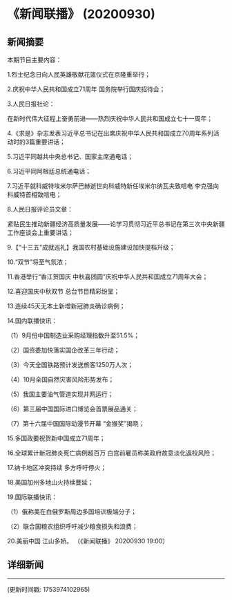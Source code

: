 # 《新闻联播》 (20200930)

## 新闻摘要

本期节目主要内容：


1.烈士纪念日向人民英雄敬献花篮仪式在京隆重举行；


2.庆祝中华人民共和国成立71周年 国务院举行国庆招待会；


3.人民日报社论：

在新时代伟大征程上奋勇前进——热烈庆祝中华人民共和国成立七十一周年；


4.《求是》杂志发表习近平总书记在出席庆祝中华人民共和国成立70周年系列活动时的3篇重要讲话；


5.习近平同越共中央总书记、国家主席通电话；


6.习近平同阿根廷总统通电话；


7.习近平就科威特埃米尔萨巴赫逝世向科威特新任埃米尔纳瓦夫致唁电 李克强向科威特首相致唁电；


8.人民日报评论员文章：

紧贴民生推动新疆经济高质量发展——论学习贯彻习近平总书记在第三次中央新疆工作座谈会上重要讲话；


9.【“十三五”成就巡礼】我国农村基础设施建设加快提档升级；


10.“双节”将至气氛浓；


11.香港举行“香江贺国庆 中秋喜团圆”庆祝中华人民共和国成立71周年大会；


12.喜迎国庆中秋双节 总台节目精彩纷呈；


13.连续45天无本土新增新冠肺炎确诊病例；


14.国内联播快讯：


（1）9月份中国制造业采购经理指数升至51.5%；


（2）国资委加快落实国企改革三年行动；


（3）今天全国铁路预计发送旅客1250万人次；


（4）10月全国自然灾害风险形势发布；


（5）我国主要油气管道实现并网运行；


（6）第三届中国国际进口博览会首票展品通关；


（7）第十六届中国国际动漫节开幕 “金猴奖”揭晓；


15.多国政要祝贺新中国成立71周年；


16.全球累计新冠肺炎死亡病例超百万 白宫前雇员称美政府故意淡化返校风险；


17.纳卡地区冲突持续 多方呼吁停火；


18.美国加州多地山火持续蔓延；


19.国际联播快讯：


（1）俄称美在白俄罗斯周边多国培训极端分子；


（2）联合国粮农组织呼吁减少粮食损失和浪费；


20.美丽中国 江山多娇。
（《新闻联播》 20200930 19:00）

## 详细新闻

---

(更新时间戳: 1753974102965)

